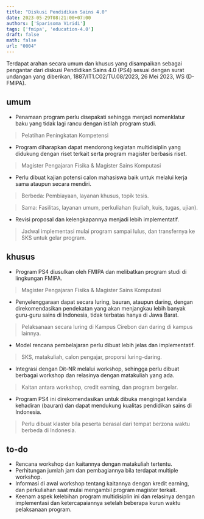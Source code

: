 ```yaml
---
title: "Diskusi Pendidikan Sains 4.0"
date: 2023-05-29T08:21:00+07:00
authors: ['Sparisoma Viridi']
tags: ['fmipa', 'education-4.0']
draft: false
math: false
url: "0004"
---
```

Terdapat arahan secara umum dan khusus yang disampaikan sebagai pengantar dari diskusi Pendidikan Sains 4.0 (PS4) sesuai dengan surat undangan yang diberikan, 1887/IT1.C02/TU.08/2023, 26 Mei 2023, WS (D-FMIPA).


## umum
+ Penamaan program perlu disepakati sehingga menjadi nomenklatur baku yang tidak lagi rancu dengan istilah program studi.
> Pelatihan Peningkatan Kompetensi
+ Program diharapkan dapat mendorong kegiatan multidisiplin yang didukung dengan riset terkait serta program magister berbasis riset.
> Magister Pengajaran Fisika & Magister Sains Komputasi
+ Perlu dibuat kajian potensi calon mahasiswa baik untuk melalui kerja sama ataupun secara mendiri.
> Berbeda: Pembiayaan, layanan khusus, topik tesis.

> Sama: Fasilitas, layanan umum, perkuliahan (kuliah, kuis, tugas, ujian).

+ Revisi proposal dan kelengkapannya menjadi lebih implementatif.
> Jadwal implementasi mulai program sampai lulus, dan transfernya ke SKS untuk gelar program.


## khusus
+ Program PS4 diusulkan oleh FMIPA dan melibatkan program studi di lingkungan FMIPA.
> Magister Pengajaran Fisika & Magister Sains Komputasi
+ Penyelenggaraan dapat secara luring, bauran, ataupun daring, dengan direkomendasikan pendekatan yang akan menjangkau lebih banyak guru-guru sains di Indonesia, tidak terbatas hanya di Jawa Barat.
> Pelaksanaan secara luring di Kampus Cirebon dan daring di kampus lainnya.
+ Model rencana pembelajaran perlu dibuat lebih jelas dan implementatif.
> SKS, matakuliah, calon pengajar, proporsi luring-daring.
+ Integrasi dengan Dit-NR melalui workshop, sehingga perlu dibuat berbagai workshop dan relasinya dengan matakuliah yang ada.
> Kaitan antara workshop, credit earning, dan program bergelar.
+ Program PS4 ini direkomendasikan untuk dibuka mengingat kendala kehadiran (bauran) dan dapat mendukung kualitas pendidikan sains di Indonesia.
> Perlu dibuat klaster bila peserta berasal dari tempat berzona waktu berbeda di Indonesia.


## to-do
+ Rencana workshop dan kaitannya dengan matakuliah tertentu.
+ Perhitungan jumlah jam dan pembagiannya bila terdapat multiple workshop.
+ Informasi di awal workshop tentang kaitannya dengan kredit earning, dan perkuliahan saat mulai mengambil program magister terkait.
+ Keenam aspek kelebihan program multidisiplin ini dan relasinya dengan implementasi dan ketercapaiannya setelah beberapa kurun waktu pelaksanaan program.
